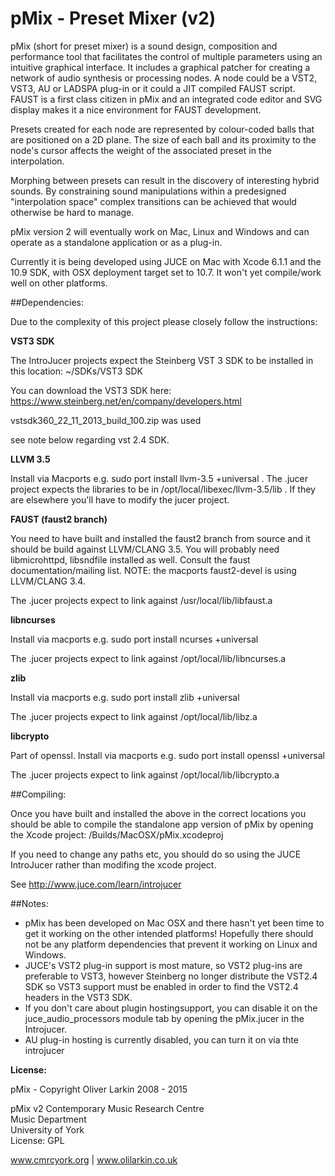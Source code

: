 # pMix - Preset Mixer (v2)

pMix (short for preset mixer) is a sound design, composition and performance tool that facilitates the control of multiple parameters using an intuitive graphical interface. It includes a graphical patcher for creating a network of audio synthesis or processing nodes. A node could be a VST2, VST3, AU or LADSPA plug-in or it could a JIT compiled FAUST script. FAUST is a first class citizen in pMix and an integrated code editor and SVG display makes it a nice environment for FAUST development.

Presets created for each node are represented by colour-coded balls that are positioned on a 2D plane. The size of each ball and its proximity to the node's cursor affects the weight of the associated preset in the interpolation. 

Morphing between presets can result in the discovery of interesting hybrid sounds. By constraining sound manipulations within a predesigned "interpolation space" complex transitions can be achieved that would otherwise be hard to manage. 

pMix version 2 will eventually work on Mac, Linux and Windows and can operate as a standalone application or as a plug-in.

Currently it is being developed using JUCE on Mac with Xcode 6.1.1 and the 10.9 SDK, with OSX deployment target set to 10.7. It won't yet compile/work well on other platforms.

##Dependencies:

Due to the complexity of this project please closely follow the instructions:

**VST3 SDK**

The IntroJucer projects expect the Steinberg VST 3 SDK to be installed in this location: ~/SDKs/VST3 SDK 

You can download the VST3 SDK here: https://www.steinberg.net/en/company/developers.html

vstsdk360_22_11_2013_build_100.zip was used

see note below regarding vst 2.4 SDK.

**LLVM 3.5**

Install via Macports e.g. sudo port install llvm-3.5 +universal . The .jucer project expects the libraries to be in /opt/local/libexec/llvm-3.5/lib . If they are elsewhere you'll have to modify the jucer project.

**FAUST (faust2 branch)**

You need to have built and installed the faust2 branch from source and it should be build against LLVM/CLANG 3.5. You will probably need libmicrohttpd, libsndfile installed as well. Consult the faust documentation/mailing list. NOTE: the macports faust2-devel is using LLVM/CLANG 3.4. 

The .jucer projects expect to link against /usr/local/lib/libfaust.a

**libncurses**

Install via macports e.g. sudo port install ncurses +universal

The .jucer projects expect to link against /opt/local/lib/libncurses.a

**zlib**

Install via macports  e.g. sudo port install zlib +universal

The .jucer projects expect to link against /opt/local/lib/libz.a

**libcrypto**

Part of openssl. Install via macports e.g.  sudo port install openssl +universal

The .jucer projects expect to link against /opt/local/lib/libcrypto.a

##Compiling:

Once you have built and installed the above in the correct locations you should be able to compile the standalone app version of pMix by opening the Xcode project: /Builds/MacOSX/pMix.xcodeproj

If you need to change any paths etc, you should do so using the JUCE IntroJucer rather than modifing the xcode project.

See http://www.juce.com/learn/introjucer

##Notes:

* pMix has been developed on Mac OSX and there hasn't yet been time to get it working on the other intended platforms! Hopefully there should not be any platform dependencies that prevent it working on Linux and Windows.
* JUCE's VST2 plug-in support is most mature, so VST2 plug-ins are preferable to VST3, however Steinberg no longer distribute the VST2.4 SDK so VST3 support must be enabled in order to find the VST2.4 headers in the VST3 SDK.
* If you don't care about plugin hostingsupport, you can disable it on the juce_audio_processors module tab by opening the pMix.jucer in the Introjucer.
* AU plug-in hosting is currently disabled, you can turn it on via thte introjucer

**License:**

  pMix - Copyright Oliver Larkin 2008 - 2015
  
  pMix v2
  Contemporary Music Research Centre  
  Music Department  
  University of York  
  License: GPL
  
  www.cmrcyork.org | www.olilarkin.co.uk